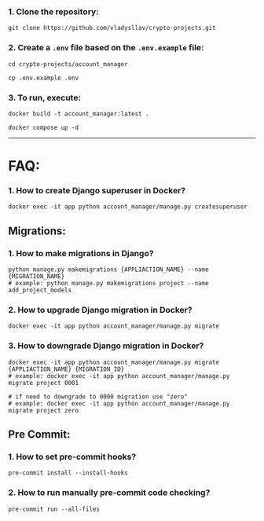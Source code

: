 ### 1. Clone the repository:

   ```shell
   git clone https://github.com/vladysllav/crypto-projects.git
   ```

### 2. Create a `.env` file based on the `.env.example` file:

   ```shell
   cd crypto-projects/account_manager
   ```

   ```shell
   cp .env.example .env
   ```

### 3. To run, execute:

   ```shell
   docker build -t account_manager:latest .
   ```

   ```shell
   docker compose up -d
   ```

---

# FAQ:

### 1. How to create Django superuser in Docker?

```shell
docker exec -it app python account_manager/manage.py createsuperuser
```

## Migrations:

### 1. How to make migrations in Django?

```shell
python manage.py makemigrations {APPLIACTION_NAME} --name {MIGRATION_NAME}
# example: python manage.py makemigrations project --name add_project_models
```

### 2. How to upgrade Django migration in Docker?

```shell
docker exec -it app python account_manager/manage.py migrate
```

### 3. How to downgrade Django migration in Docker?

```shell
docker exec -it app python account_manager/manage.py migrate {APPLIACTION_NAME} {MIGRATION_ID}
# example: docker exec -it app python account_manager/manage.py migrate project 0001

# if need to downgrade to 0000 migration use "zero"
# example: docker exec -it app python account_manager/manage.py migrate project zero
```

## Pre Commit:

### 1. How to set pre-commit hooks?

```shell
pre-commit install --install-hooks
```

### 2. How to run manually pre-commit code checking?

```shell
pre-commit run --all-files
```